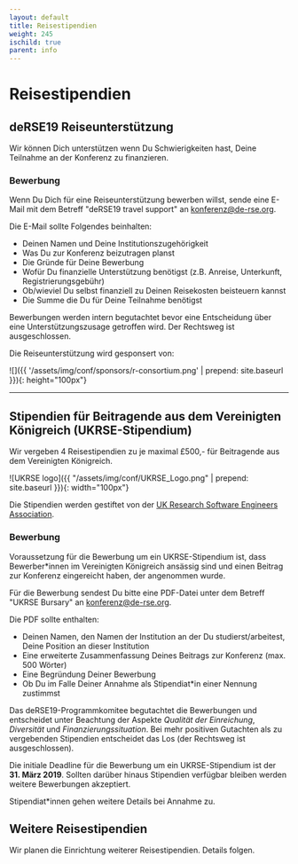 ```yaml
--- 
layout: default 
title: Reisestipendien
weight: 245
ischild: true
parent: info
---
```


# Reisestipendien

## deRSE19 Reiseunterstützung

Wir können Dich unterstützen wenn Du Schwierigkeiten hast, Deine Teilnahme an der Konferenz zu finanzieren.

### Bewerbung

Wenn Du Dich für eine Reiseunterstützung bewerben willst, sende eine E-Mail mit
dem Betreff "deRSE19 travel support" an 
[konferenz@de-rse.org](mailto:konferenz@de-rse.org).

Die E-Mail sollte Folgendes beinhalten:

- Deinen Namen und Deine Institutionszugehörigkeit
- Was Du zur Konferenz beizutragen planst
- Die Gründe für Deine Bewerbung
- Wofür Du finanzielle Unterstützung benötigst (z.B. Anreise, Unterkunft, Registrierungsgebühr)
- Ob/wieviel Du selbst finanziell zu Deinen Reisekosten beisteuern kannst
- Die Summe die Du für Deine Teilnahme benötigst


Bewerbungen werden intern begutachtet bevor eine Entscheidung über eine Unterstützungszusage getroffen wird. 
Der Rechtsweg ist ausgeschlossen.

Die Reiseunterstützung wird gesponsert von:

![]({{ '/assets/img/conf/sponsors/r-consortium.png' | prepend: site.baseurl }}){: height="100px"}

---

## Stipendien für Beitragende aus dem Vereinigten Königreich (UKRSE-Stipendium)

Wir vergeben 4 Reisestipendien zu je maximal £500,- für Beitragende aus dem Vereinigten Königreich.

![UKRSE logo]({{ "/assets/img/conf/UKRSE_Logo.png" | prepend: site.baseurl }}){: width="100px"}

Die Stipendien werden gestiftet von der [UK Research Software Engineers Association](https://rse.ac.uk/).

### Bewerbung

Voraussetzung für die Bewerbung um ein UKRSE-Stipendium ist, dass Bewerber*innen
im Vereinigten Königreich ansässig sind und einen Beitrag zur Konferenz 
eingereicht haben, der angenommen wurde.

Für die Bewerbung sendest Du bitte eine PDF-Datei unter dem Betreff 
"UKRSE Bursary" an [konferenz@de-rse.org](mailto:konferenz@de-rse.org).

Die PDF sollte enthalten:

- Deinen Namen, den Namen der Institution an der Du studierst/arbeitest, Deine
Position an dieser Institution
- Eine erweiterte Zusammenfassung Deines Beitrags zur Konferenz (max. 500 Wörter)
- Eine Begründung Deiner Bewerbung
- Ob Du im Falle Deiner Annahme als Stipendiat*in einer Nennung zustimmst

Das deRSE19-Programmkomitee begutachtet die Bewerbungen und entscheidet unter
Beachtung der Aspekte *Qualität der Einreichung*, *Diversität* und 
*Finanzierungssituation*. Bei mehr positiven Gutachten als zu 
vergebenden Stipendien entscheidet das Los (der Rechtsweg ist ausgeschlossen).

Die initiale Deadline für die Bewerbung um ein UKRSE-Stipendium ist
der **31. März 2019**. Sollten darüber hinaus Stipendien verfügbar bleiben
werden weitere Bewerbungen akzeptiert.

Stipendiat*innen gehen weitere Details bei Annahme zu.


## Weitere Reisestipendien

Wir planen die Einrichtung weiterer Reisestipendien. Details folgen.